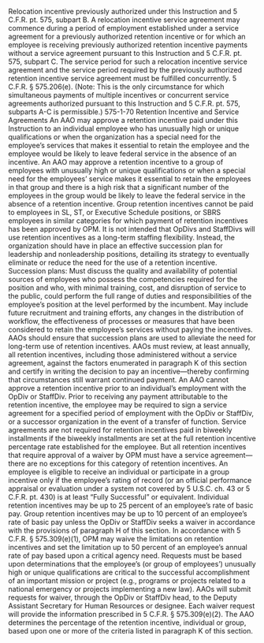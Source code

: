
Relocation incentive previously authorized under this Instruction and 5 C.F.R. pt. 575, subpart B.
A relocation incentive service agreement may commence during a period of employment established under a service agreement for a previously authorized retention incentive or for which an employee is receiving previously authorized retention incentive payments without a service agreement pursuant to this Instruction and 5 C.F.R. pt. 575, subpart C.  The service period for such a relocation incentive service agreement and the service period required by the previously authorized retention incentive service agreement must be fulfilled concurrently.  5 C.F.R. § 575.206(e).  (Note:  This is the only circumstance for which simultaneous payments of multiple incentives or concurrent service agreements authorized pursuant to this Instruction and 5 C.F.R. pt. 575, subparts A-C is permissible.)
575-1-70  Retention Incentive and Service Agreements
An AAO may approve a retention incentive paid under this Instruction to an individual employee who has unusually high or unique qualifications or when the organization has a special need for the employee’s services that makes it essential to retain the employee and the employee would be likely to leave federal service in the absence of an incentive.  An AAO may approve a retention incentive to a group of employees with unusually high or unique qualifications or when a special need for the employees’ service makes it essential to retain the employees in that group and there is a high risk that a significant number of the employees in the group would be likely to leave the federal service in the absence of a retention incentive.  Group retention incentives cannot be paid to employees in SL, ST, or Executive Schedule positions, or SBRS employees in similar categories for which payment of retention incentives has been approved by OPM. 
It is not intended that OpDivs and StaffDivs will use retention incentives as a long-term staffing flexibility.  Instead, the organization should have in place an effective succession plan for leadership and nonleadership positions, detailing its strategy to eventually eliminate or reduce the need for the use of a retention incentive.  Succession plans:
Must discuss the quality and availability of potential sources of employees who possess the competencies required for the position and who, with minimal training, cost, and disruption of service to the public, could perform the full range of duties and responsibilities of the employee’s position at the level performed by the incumbent.
May include future recruitment and training efforts, any changes in the distribution of workflow, the effectiveness of processes or measures that have been considered to retain the employee’s services without paying the incentives.
AAOs should ensure that succession plans are used to alleviate the need for long-term use of retention incentives.
AAOs must review, at least annually, all retention incentives, including those administered without a service agreement, against the factors enumerated in paragraph K of this section and certify in writing the decision to pay an incentive—thereby confirming that circumstances still warrant continued payment.
An AAO cannot approve a retention incentive prior to an individual’s employment with the OpDiv or StaffDiv. 
Prior to receiving any payment attributable to the retention incentive, the employee may be required to sign a service agreement for a specified period of employment with the OpDiv or StaffDiv, or a successor organization in the event of a transfer of function.  Service agreements are not required for retention incentives paid in biweekly installments if the biweekly installments are set at the full retention incentive percentage rate established for the employee.  But all retention incentives that require approval of a waiver by OPM must have a service agreement—there are no exceptions for this category of retention incentives.
An employee is eligible to receive an individual or participate in a group incentive only if the employee’s rating of record (or an official performance appraisal or evaluation under a system not covered by 5 U.S.C. ch. 43 or 5 C.F.R. pt. 430) is at least “Fully Successful” or equivalent.
Individual retention incentives may be up to 25 percent of an employee’s rate of basic pay.  Group retention incentives may be up to 10 percent of an employee’s rate of basic pay unless the OpDiv or StaffDiv seeks a waiver in accordance with the provisions of paragraph H of this section.
In accordance with 5 C.F.R. § 575.309(e)(1), OPM may waive the limitations on retention incentives and set the limitation up to 50 percent of an employee’s annual rate of pay based upon a critical agency need.  Requests must be based upon determinations that the employee’s (or group of employees’) unusually high or unique qualifications are critical to the successful accomplishment of an important mission or project (e.g., programs or projects related to a national emergency or projects implementing a new law).  AAOs will submit requests for waiver, through the OpDiv or StaffDiv head, to the Deputy Assistant Secretary for Human Resources or designee.  Each waiver request will provide the information prescribed in 5 C.F.R. § 575.309(e)(2). 
The AAO determines the percentage of the retention incentive, individual or group, based upon one or more of the criteria listed in paragraph K of this section.